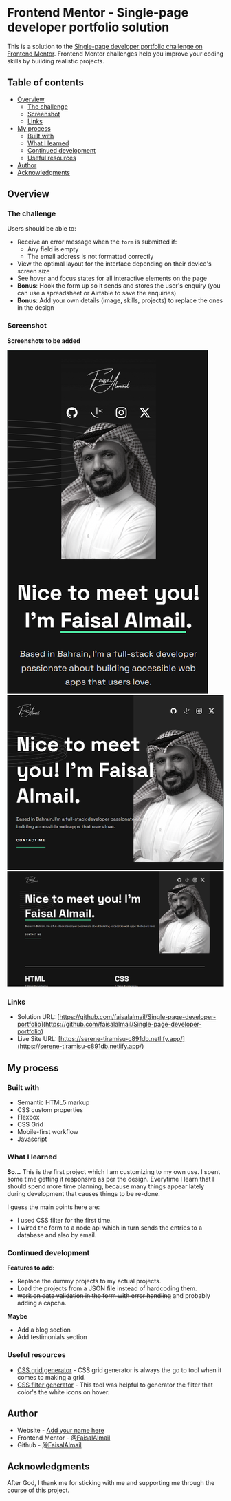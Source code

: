# Frontend Mentor - Single-page developer portfolio solution

This is a solution to the [Single-page developer portfolio challenge on Frontend Mentor](https://www.frontendmentor.io/challenges/singlepage-developer-portfolio-bBVj2ZPi-x). Frontend Mentor challenges help you improve your coding skills by building realistic projects. 

## Table of contents

- [Overview](#overview)
  - [The challenge](#the-challenge)
  - [Screenshot](#screenshot)
  - [Links](#links)
- [My process](#my-process)
  - [Built with](#built-with)
  - [What I learned](#what-i-learned)
  - [Continued development](#continued-development)
  - [Useful resources](#useful-resources)
- [Author](#author)
- [Acknowledgments](#acknowledgments)



## Overview

### The challenge

Users should be able to:

- Receive an error message when the `form` is submitted if:
  - Any field is empty
  - The email address is not formatted correctly
- View the optimal layout for the interface depending on their device's screen size
- See hover and focus states for all interactive elements on the page
- **Bonus**: Hook the form up so it sends and stores the user's enquiry (you can use a spreadsheet or Airtable to save the enquiries)
- **Bonus**: Add your own details (image, skills, projects) to replace the ones in the design

### Screenshot

**Screenshots to be added**

![mobile view](Screenshots/mobile.png)
![Tablet view](Screenshots/tablet.png)
![Desktop view](Screenshots/desktop.png)


### Links

- Solution URL: [https://github.com/faisalalmail/Single-page-developer-portfolio](https://github.com/faisalalmail/Single-page-developer-portfolio)
- Live Site URL: [https://serene-tiramisu-c891db.netlify.app/](https://serene-tiramisu-c891db.netlify.app/)

## My process

### Built with

- Semantic HTML5 markup
- CSS custom properties
- Flexbox
- CSS Grid
- Mobile-first workflow
- Javascript


### What I learned

**So...** This is the first project which I am customizing to my own use. I spent some time getting it responsive as per the design. Everytime I learn that I should spend more time planning, because many things appear lately during development that causes things to be re-done.

I guess the main points here are:

- I used CSS filter for the first time.
- I wired the form to a node api which in turn sends the entries to a database and also by email.

### Continued development

**Features to add:**
- Replace the dummy projects to my actual projects.
- Load the projects from a JSON file instead of hardcoding them.
- ~~work on data validation in the form with error handling~~ and probably adding a capcha.

**Maybe**
- Add a blog section
- Add testimonials section



### Useful resources

- [CSS grid generator](https://cssgrid-generator.netlify.app/) - CSS grid generator is always the go to tool when it comes to making a grid.
- [CSS filter generator](https://angel-rs.github.io/css-color-filter-generator/) - This tool was helpful to generator the filter that color's the white icons on hover.


## Author

- Website - [Add your name here](https://www.your-site.com)
- Frontend Mentor - [@FaisalAlmail](https://www.frontendmentor.io/profile/faisalalmail)
- Github - [@FaisalAlmail](https://github.com/faisalalmail)



## Acknowledgments

After God, I thank me for sticking with me and supporting me through the course of this project.

